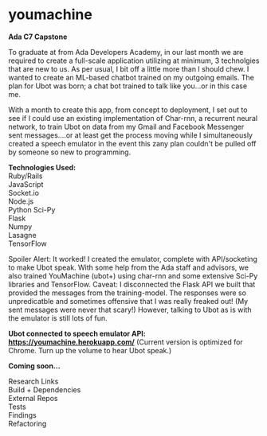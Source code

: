 # youmachine
**Ada C7 Capstone**     

To graduate at from Ada Developers Academy, in our last month we are required to create a full-scale application utilizing at minimum, 3 technolgies that are new to us. As per usual, I bit off a little more than I should chew. I wanted to create an ML-based chatbot trained on my outgoing emails. The plan for Ubot was born; a chat bot trained to talk like you...or in this case me.     

With a month to create this app, from concept to deployment, I set out to see if I could use an existing implementation of Char-rnn, a recurrent neural network, to train Ubot on data from my Gmail and Facebook Messenger sent messages....or at least get the process moving while I simultaneously created a speech emulator in the event this zany plan couldn't be pulled off by someone so new to programming.   

**Technologies Used:**  
Ruby/Rails  
JavaScript  
Socket.io  
Node.js  
Python
Sci-Py  
Flask  
Numpy  
Lasagne  
TensorFlow  

Spoiler Alert: It worked! I created the emulator, complete with API/socketing to make Ubot speak. With some help from the Ada staff and advisors, we also trained YouMachine (ubot+) using char-rnn and some extensive Sci-Py libraries and TensorFlow. 
Caveat: I disconnected the Flask API we built that provided the messages from the training-model. The responses were so unpredicatble and sometimes offensive that I was really freaked out! (My sent messages were never that scary!) However, talking to Ubot as is with the emulator is still lots of fun.

**Ubot connected to speech emulator API: https://youmachine.herokuapp.com/**  (Current version is optimized for Chrome. Turn up the volume to hear Ubot speak.)

**Coming soon...**

Research Links  
Build + Dependencies  
External Repos  
Tests  
Findings  
Refactoring  


